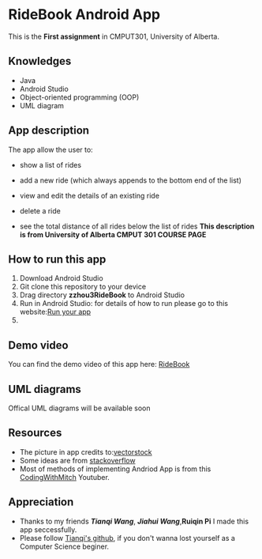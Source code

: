 # RideBook Android App

This is the  **First assignment** in CMPUT301, University of Alberta. 


## Knowledges
 - Java 
 - Android Studio
 - Object-oriented programming (OOP)
 - UML diagram
 
## App description
The app allow the user to:

-   show a list of rides  
    
-   add a new ride (which always appends to the bottom end of the list)  
    
-   view and edit the details of an existing ride  
    
-   delete a ride
-   see the total distance of all rides below the list of rides
**This description is from University of Alberta CMPUT 301 COURSE PAGE**

## How to run this app

 1. Download Android Studio
 2. Git clone this repository to your device
 3. Drag directory **zzhou3RideBook** to Android Studio
 4. Run in Android Studio: for details of how to run please go to this website:[Run your app](https://developer.android.com/training/basics/firstapp/running-app)
 5. 
## Demo video

You can find the demo video of this app here: [RideBook](https://www.youtube.com/watch?v=LUZFdbk2p2E&feature=youtu.be)





## UML diagrams

Offical UML diagrams will be available soon

## Resources

 - The picture in app credits to:[vectorstock](https://www.vectorstock.com/royalty-free-vector/man-riding-bicycle-cartoon-vector-24196431)
 - Some ideas are from [stackoverflow](https://stackoverflow.com/)
 - Most of methods of implementing Andriod App is from this [CodingWithMitch](https://www.youtube.com/watch?v=4NDwINudmDk) Youtuber.


## Appreciation

 - Thanks to my friends ***Tianqi Wang***, ***Jiahui Wang***,**Ruiqin Pi** I made this app seccessfully.
 - Please follow [Tianqi's github](https://github.com/TianqiCS), if you don't wanna lost yourself as a Computer Science beginer.
 



